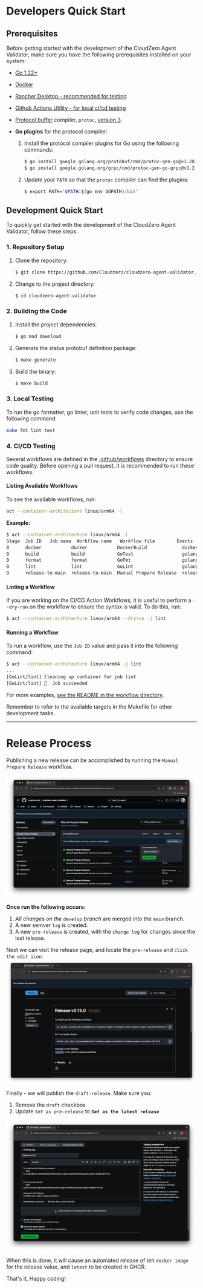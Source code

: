 # Developers Quick Start

## Prerequisites

Before getting started with the development of the CloudZero Agent Validator, make sure you have the following prerequisites installed on your system:

- [Go 1.22+](https://go.dev/doc/install)
- [Docker](https://docs.docker.com/engine/install/)
- [Rancher Desktop - recommended for testing](https://ranchermanager.docs.rancher.com/getting-started/installation-and-upgrade)
- [Github Actions Utility - for local ci/cd testing](https://github.com/nektos/act)
- [Protocol buffer](https://developers.google.com/protocol-buffers) compiler, `protoc`, [version 3](https://protobuf.dev/programming-guides/proto3).
- **Go plugins** for the protocol compiler:

    1. Install the protocol compiler plugins for Go using the following commands:

        ```sh
        $ go install google.golang.org/protobuf/cmd/protoc-gen-go@v1.28
        $ go install google.golang.org/grpc/cmd/protoc-gen-go-grpc@v1.2
        ```

    2. Update your `PATH` so that the `protoc` compiler can find the plugins:

        ```sh
        $ export PATH="$PATH:$(go env GOPATH)/bin"
        ```

## Development Quick Start

To quickly get started with the development of the CloudZero Agent Validator, follow these steps:

### 1. Repository Setup

1. Clone the repository:

     ```sh
     $ git clone https://github.com/Cloudzero/cloudzero-agent-validator.git
     ```

2. Change to the project directory:

     ```sh
     $ cd cloudzero-agent-validator
     ```

### 2. Building the Code

1. Install the project dependencies:

     ```sh
     $ go mod download
     ```

2. Generate the status protobuf definition package:

     ```sh
     $ make generate
     ```

3. Build the binary:

     ```sh
     $ make build
     ```

### 3. Local Testing 

To run the go formatter, go linter, unit tests to verify code changes, use the following command:

```sh
make fmt lint test
```

### 4. CI/CD Testing

Several workflows are defined in the [.github/workflows](.github/workflows) directory to ensure code quality. Before opening a pull request, it is recommended to run these workflows.

#### Listing Available Workflows

To see the available workflows, run:

```sh
act --container-architecture linux/arm64 -l
```

**Example:**

```sh
$ act --container-architecture linux/arm64 -l
Stage  Job ID   Job name  Workflow name   Workflow file        Events           
0      docker           docker           DockerBuild             docker-build.yml     push,pull_request,release
0      build            build            GoTest                  golang-build.yml     push                     
0      format           format           GoFmt                   golang-fmt.yml       push                     
0      lint             lint             GoLint                  golang-lint.yml      push                     
0      release-to-main  release-to-main  Manual Prepare Release  release-to-main.yml  workflow_dispatch       
```

#### Linting a Workflow

If you are working on the CI/CD Action Workflows, it is useful to perform a `--dry-run` on the workflow to ensure the syntax is valid. To do this, run:

```sh
$ act --container-architecture linux/arm64 --dryrun -j lint
```

#### Running a Workflow

To run a workflow, use the `Job ID` value and pass it into the following command:

```sh
$ act --container-architecture linux/arm64 -j lint
...
[GoLint/lint] Cleaning up container for job lint
[GoLint/lint] 🏁  Job succeeded
```

For more examples, [see the README in the workflow directory](./.github/workflows/README.md).

Remember to refer to the available targets in the Makefile for other development tasks.

---
# Release Process

Publishing a new release can be accomplished by running the `Manual Prepare Release` workflow.

![](./assets/release-1.png)

**Once run the following occurs:**

1. _All changes on the `develop` branch_ are merged into the `main` branch.
2. A new semver `tag` is created.
3. A new `pre-release` is created, with the `change log` for changes since the last release.

Next we can visit the release page, and locate the `pre-release` and `click the edit icon`:
![](./assets/release-2.png)

Finally - we will publish the `draft-release`. Make sure you:
1. Remove the `draft` checkbox
2. Update _`Set as pre-release`_ to **`Set as the latest release`**

![](./assets/release-3.png)

When this is done, it will cause an automated release of teh `docker image` for the release value, and `latest` to be created in GHCR. 

That's it, Happy coding!

